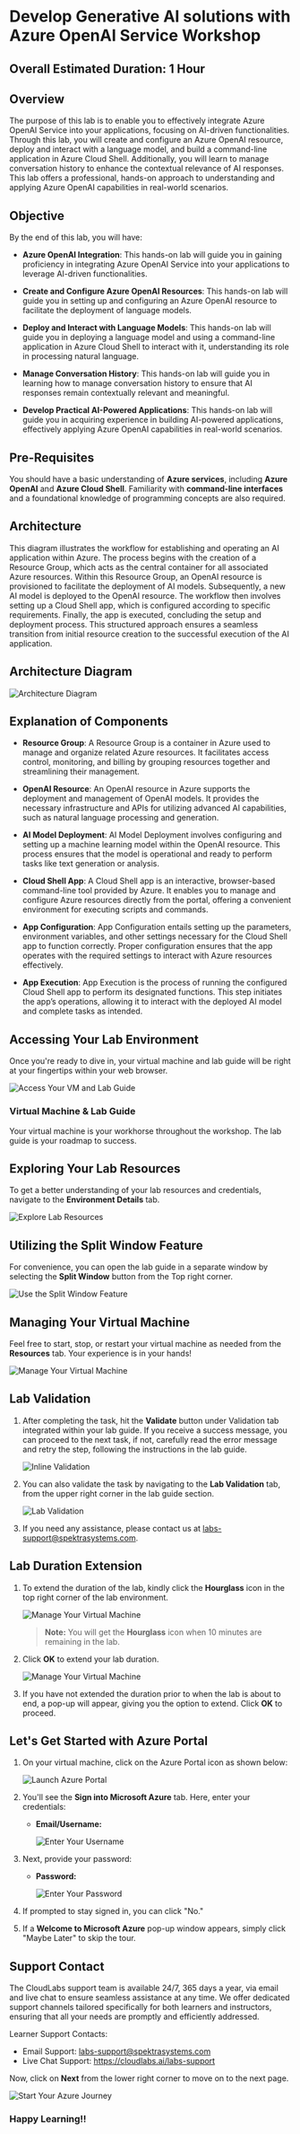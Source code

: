 # Develop Generative AI solutions with Azure OpenAI Service Workshop

## Overall Estimated Duration: 1 Hour

## Overview

The purpose of this lab is to enable you to effectively integrate Azure OpenAI Service into your applications, focusing on AI-driven functionalities. Through this lab, you will create and configure an Azure OpenAI resource, deploy and interact with a language model, and build a command-line application in Azure Cloud Shell. Additionally, you will learn to manage conversation history to enhance the contextual relevance of AI responses. This lab offers a professional, hands-on approach to understanding and applying Azure OpenAI capabilities in real-world scenarios.

## Objective

By the end of this lab, you will have:

- **Azure OpenAI Integration**: This hands-on lab will guide you in gaining proficiency in integrating Azure OpenAI Service into your applications to leverage AI-driven functionalities.

- **Create and Configure Azure OpenAI Resources**: This hands-on lab will guide you in setting up and configuring an Azure OpenAI resource to facilitate the deployment of language models.

- **Deploy and Interact with Language Models**: This hands-on lab will guide you in deploying a language model and using a command-line application in Azure Cloud Shell to interact with it, understanding its role in processing natural language.

- **Manage Conversation History**: This hands-on lab will guide you in learning how to manage conversation history to ensure that AI responses remain contextually relevant and meaningful.

- **Develop Practical AI-Powered Applications**: This hands-on lab will guide you in acquiring experience in building AI-powered applications, effectively applying Azure OpenAI capabilities in real-world scenarios.

## Pre-Requisites

You should have a basic understanding of **Azure services**, including **Azure OpenAI** and **Azure Cloud Shell**. Familiarity with **command-line interfaces** and a foundational knowledge of programming concepts are also required.

## Architecture

This diagram illustrates the workflow for establishing and operating an AI application within Azure. The process begins with the creation of a Resource Group, which acts as the central container for all associated Azure resources. Within this Resource Group, an OpenAI resource is provisioned to facilitate the deployment of AI models. Subsequently, a new AI model is deployed to the OpenAI resource. The workflow then involves setting up a Cloud Shell app, which is configured according to specific requirements. Finally, the app is executed, concluding the setup and deployment process. This structured approach ensures a seamless transition from initial resource creation to the successful execution of the AI application.

## Architecture Diagram

![](../media/28-08-2024.png "Architecture Diagram")

## Explanation of Components

- **Resource Group**: A Resource Group is a container in Azure used to manage and organize related Azure resources. It facilitates access control, monitoring, and billing by grouping resources together and streamlining their management.

- **OpenAI Resource**: An OpenAI resource in Azure supports the deployment and management of OpenAI models. It provides the necessary infrastructure and APIs for utilizing advanced AI capabilities, such as natural language processing and generation.

- **AI Model Deployment**: AI Model Deployment involves configuring and setting up a machine learning model within the OpenAI resource. This process ensures that the model is operational and ready to perform tasks like text generation or analysis.

- **Cloud Shell App**: A Cloud Shell app is an interactive, browser-based command-line tool provided by Azure. It enables you to manage and configure Azure resources directly from the portal, offering a convenient environment for executing scripts and commands.

- **App Configuration**: App Configuration entails setting up the parameters, environment variables, and other settings necessary for the Cloud Shell app to function correctly. Proper configuration ensures that the app operates with the required settings to interact with Azure resources effectively.

- **App Execution**: App Execution is the process of running the configured Cloud Shell app to perform its designated functions. This step initiates the app’s operations, allowing it to interact with the deployed AI model and complete tasks as intended.

## Accessing Your Lab Environment
 
Once you're ready to dive in, your virtual machine and lab guide will be right at your fingertips within your web browser.
 
![Access Your VM and Lab Guide](../media/labguide-1.png)

### Virtual Machine & Lab Guide
 
Your virtual machine is your workhorse throughout the workshop. The lab guide is your roadmap to success.
 
## Exploring Your Lab Resources
 
To get a better understanding of your lab resources and credentials, navigate to the **Environment Details** tab.
 
![Explore Lab Resources](../media/env-1.png)
 
## Utilizing the Split Window Feature
 
For convenience, you can open the lab guide in a separate window by selecting the **Split Window** button from the Top right corner.
 
![Use the Split Window Feature](../media/spl.png)
 
## Managing Your Virtual Machine
 
Feel free to start, stop, or restart your virtual machine as needed from the **Resources** tab. Your experience is in your hands!
 
![Manage Your Virtual Machine](../media/res.png)

## Lab Validation

1. After completing the task, hit the **Validate** button under Validation tab integrated within your lab guide. If you receive a success message, you can proceed to the next task, if not, carefully read the error message and retry the step, following the instructions in the lab guide.

   ![Inline Validation](../media/inline-validation.png)

1. You can also validate the task by navigating to the **Lab Validation** tab, from the upper right corner in the lab guide section.

   ![Lab Validation](../media/lab-validation.png)

1. If you need any assistance, please contact us at labs-support@spektrasystems.com.

## **Lab Duration Extension**

1. To extend the duration of the lab, kindly click the **Hourglass** icon in the top right corner of the lab environment. 

    ![Manage Your Virtual Machine](../media/gext.png)

    >**Note:** You will get the **Hourglass** icon when 10 minutes are remaining in the lab.

2. Click **OK** to extend your lab duration.
 
   ![Manage Your Virtual Machine](../media/gext2.png)

3. If you have not extended the duration prior to when the lab is about to end, a pop-up will appear, giving you the option to extend. Click **OK** to proceed. 

## Let's Get Started with Azure Portal
 
1. On your virtual machine, click on the Azure Portal icon as shown below:
 
   ![Launch Azure Portal](../media/sc900-image(1).png)
 
2. You'll see the **Sign into Microsoft Azure** tab. Here, enter your credentials:
 
   - **Email/Username:** <inject key="AzureAdUserEmail"></inject>
 
       ![Enter Your Username](../media/sc900-image-1.png)
 
3. Next, provide your password:
 
   - **Password:** <inject key="AzureAdUserPassword"></inject>
 
       ![Enter Your Password](../media/sc900-image-2.png)
 
4. If prompted to stay signed in, you can click "No."
 
5. If a **Welcome to Microsoft Azure** pop-up window appears, simply click "Maybe Later" to skip the tour.

## Support Contact
 
The CloudLabs support team is available 24/7, 365 days a year, via email and live chat to ensure seamless assistance at any time. We offer dedicated support channels tailored specifically for both learners and instructors, ensuring that all your needs are promptly and efficiently addressed.

Learner Support Contacts:
- Email Support: labs-support@spektrasystems.com
- Live Chat Support: https://cloudlabs.ai/labs-support

Now, click on **Next** from the lower right corner to move on to the next page.
 
   ![Start Your Azure Journey](../media/sc900-image(3).png)

### Happy Learning!!
